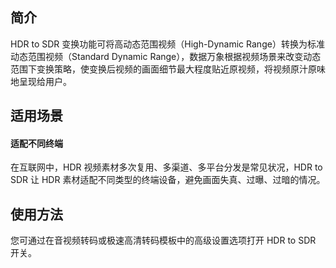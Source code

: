 ## 简介

HDR to SDR 变换功能可将高动态范围视频（High-Dynamic Range）转换为标准动态范围视频（Standard Dynamic Range），数据万象根据视频场景来改变动态范围下变换策略，使变换后视频的画面细节最大程度贴近原视频，将视频原汁原味地呈现给用户。


## 适用场景

#### 适配不同终端

在互联网中，HDR 视频素材多次复用、多渠道、多平台分发是常见状况，HDR to SDR 让 HDR 素材适配不同类型的终端设备，避免画面失真、过曝、过暗的情况。


## 使用方法

您可通过在音视频转码或极速高清转码模板中的高级设置选项打开 HDR to SDR 开关。



